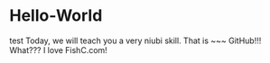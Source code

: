 # Hello-World
test
Today, we will teach you a very niubi skill.
That is ~~~ GitHub!!!
What???
I love FishC.com!
